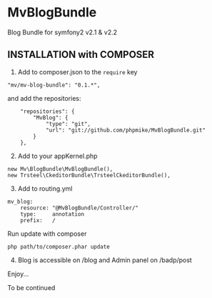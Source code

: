 MvBlogBundle
============

Blog Bundle for symfony2 v2.1 &amp; v2.2

## INSTALLATION with COMPOSER 

1)  Add to composer.json to the `require` key  

``` 
"mv/mv-blog-bundle": "0.1.*",
``` 

and add the repositories:

```
    "repositories": {
        "MvBlog": {
            "type": "git",
            "url": "git://github.com/phpmike/MvBlogBundle.git"
        }
    },   
```

2)  Add to your appKernel.php

```
new Mv\BlogBundle\MvBlogBundle(),
new Trsteel\CkeditorBundle\TrsteelCkeditorBundle(),
```

3)  Add to routing.yml

```
mv_blog:
    resource: "@MvBlogBundle/Controller/"
    type:     annotation
    prefix:   /
```

Run update with composer

```
php path/to/composer.phar update
```

4)  Blog is accessible on /blog and Admin panel on /badp/post

Enjoy...

To be continued